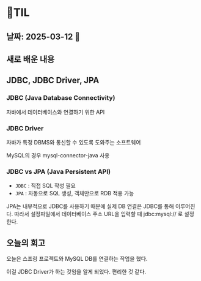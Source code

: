 # 🧾TIL
## 날짜: 2025-03-12 🥳

## 새로 배운 내용
## JDBC, JDBC Driver, JPA
### JDBC (Java Database Connectivity)

자바에서 데이터베이스와 연결하기 위한 API

### JDBC Driver

자바가 특정 DBMS와 통신할 수 있도록 도와주는 소프트웨어

MySQL의 경우 mysql-connector-java 사용

### JDBC vs JPA (Java Persistent API)

- `JDBC` : 직접 SQL 작성 필요
- `JPA` : 자동으로 SQL 생성, 객체만으로 RDB 적용 가능

<aside>

JPA는 내부적으로 JDBC를 사용하기 때문에 실제 DB 연결은 JDBC를 통해 이루어진다. 따라서 설정파일에서 데이터베이스 주소 URL을 입력할 때 jdbc:mysql:// 로 설정한다. 

</aside>
 
## 오늘의 회고
오늘은 스프링 프로젝트와 MySQL DB를 연결하는 작업을 했다.

이걸 JDBC Driver가 하는 것임을 알게 되었다. 편리한 것 같다.
